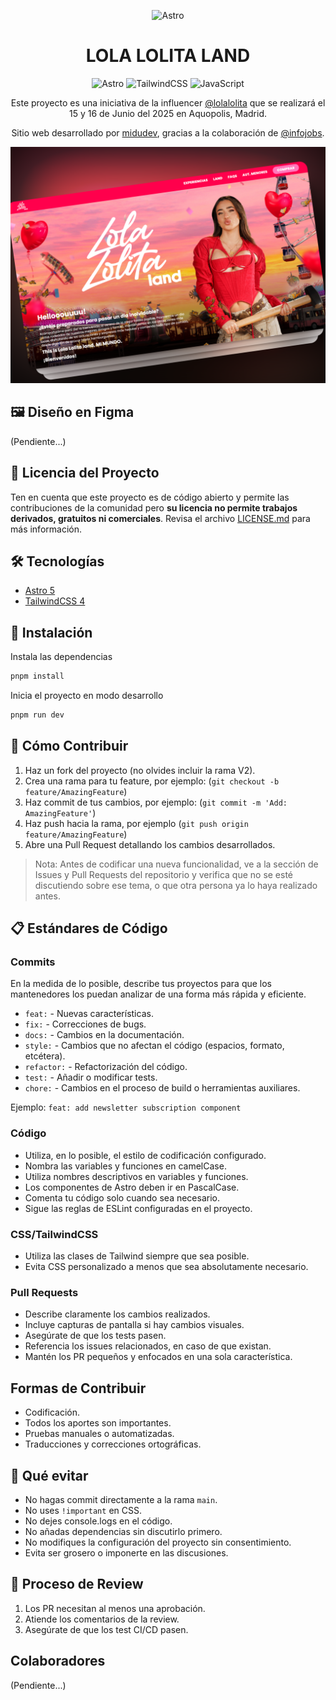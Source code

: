 <div align="center">

![Astro](https://astro.build/assets/press/astro-icon-light-gradient.svg)

</div>

<h1 align="center">LOLA LOLITA LAND</h1>

<div align="center">

![Astro](https://img.shields.io/badge/Astro-0C1222?style=for-the-badge&logo=astro&logoColor=FDFDFE)
![TailwindCSS](https://img.shields.io/badge/Tailwind_CSS-38B2AC?style=for-the-badge&logo=tailwind-css&logoColor=white)
![JavaScript](https://img.shields.io/badge/JavaScript-323330?style=for-the-badge&logo=javascript&logoColor=F7DF1E)

Este proyecto es una iniciativa de la influencer [@lolalolita](https://www.instagram.com/lolalolita) que se realizará el 15 y 16 de Junio del 2025 en Aquopolis, Madrid.

Sitio web desarrollado por [midudev](https://twitch.tv/midudev), gracias a la colaboración de [@infojobs](https://www.infojobs.net/).

</div>

![banner](./public/screenshot.png)

## 🖼️ Diseño en Figma

(Pendiente...)

## 📝 Licencia del Proyecto

Ten en cuenta que este proyecto es de código abierto y permite las contribuciones de la comunidad pero **su licencia no permite trabajos derivados, gratuitos ni comerciales**. Revisa el archivo [LICENSE.md](LICENSE.md) para más información.

## 🛠️ Tecnologías

- [Astro 5](https://astro.build)
- [TailwindCSS 4](https://tailwindcss.com)

## 🔧 Instalación

Instala las dependencias

```sh
pnpm install
```

Inicia el proyecto en modo desarrollo

```sh
pnpm run dev
```

## 🤝 Cómo Contribuir

1. Haz un fork del proyecto (no olvides incluir la rama V2).
2. Crea una rama para tu feature, por ejemplo: (`git checkout -b feature/AmazingFeature`)
3. Haz commit de tus cambios, por ejemplo: (`git commit -m 'Add: AmazingFeature'`)
4. Haz push hacia la rama, por ejemplo (`git push origin feature/AmazingFeature`)
5. Abre una Pull Request detallando los cambios desarrollados.

> Nota: Antes de codificar una nueva funcionalidad, ve a la sección de Issues y Pull Requests del repositorio y verifica que no se esté discutiendo sobre ese tema, o que otra persona ya lo haya realizado antes.

## 📋 Estándares de Código

### Commits

En la medida de lo posible, describe tus proyectos para que los mantenedores los puedan analizar de una forma más rápida y eficiente.

- `feat:` - Nuevas características.
- `fix:` - Correcciones de bugs.
- `docs:` - Cambios en la documentación.
- `style:` - Cambios que no afectan el código (espacios, formato, etcétera).
- `refactor:` - Refactorización del código.
- `test:` - Añadir o modificar tests.
- `chore:` - Cambios en el proceso de build o herramientas auxiliares.

Ejemplo: `feat: add newsletter subscription component`

### Código

- Utiliza, en lo posible, el estilo de codificación configurado.
- Nombra las variables y funciones en camelCase.
- Utiliza nombres descriptivos en variables y funciones.
- Los componentes de Astro deben ir en PascalCase.
- Comenta tu código solo cuando sea necesario.
- Sigue las reglas de ESLint configuradas en el proyecto.

### CSS/TailwindCSS

- Utiliza las clases de Tailwind siempre que sea posible.
- Evita CSS personalizado a menos que sea absolutamente necesario.

### Pull Requests

- Describe claramente los cambios realizados.
- Incluye capturas de pantalla si hay cambios visuales.
- Asegúrate de que los tests pasen.
- Referencia los issues relacionados, en caso de que existan.
- Mantén los PR pequeños y enfocados en una sola característica.

## Formas de Contribuir

- Codificación.
- Todos los aportes son importantes.
- Pruebas manuales o automatizadas.
- Traducciones y correcciones ortográficas.

## 🚫 Qué evitar

- No hagas commit directamente a la rama `main`.
- No uses `!important` en CSS.
- No dejes console.logs en el código.
- No añadas dependencias sin discutirlo primero.
- No modifiques la configuración del proyecto sin consentimiento.
- Evita ser grosero o imponerte en las discusiones.

## 👥 Proceso de Review

1. Los PR necesitan al menos una aprobación.
2. Atiende los comentarios de la review.
3. Asegúrate de que los test CI/CD pasen.

## Colaboradores

(Pendiente...)
